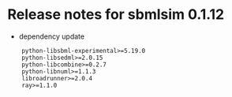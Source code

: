 # Release notes for sbmlsim 0.1.12
- dependency update
```
	python-libsbml-experimental>=5.19.0
	python-libsedml>=2.0.15
	python-libcombine>=0.2.7
	python-libnuml>=1.1.3
	libroadrunner>=2.0.4
    ray>=1.1.0
```
